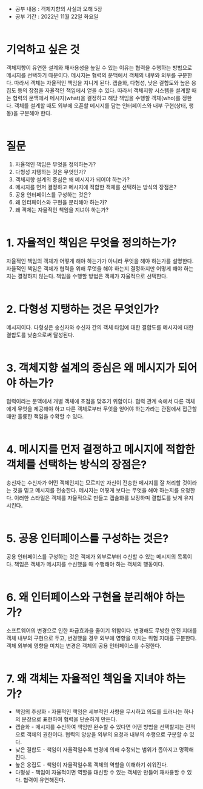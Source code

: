 -   공부 내용 : 객체지향의 사실과 오해 5장
-   공부 기간 : 2022년 11월 22일 화요일
<br><br>

# 기억하고 싶은 것

객체지향이 유연한 설계와 재사용성을 높일 수 있는 이유는 협력을 수행하는 방법으로 메시지를 선택하기 때문이다. 메시지는 협력의 문맥에서 객체의 내부와 외부를 구분한다. 따라서 객체는 자율적인 책임을 지니게 된다. 캡슐화, 다형성, 낮은 결합도와 높은 응집도 등의 장점을 자율적인 책임에서 얻을 수 있다. 따라서 객체지향 시스템을 설계할 때는 협력의 문맥에서 메시지(what)을 결정하고 해당 책임을 수행할 객체(who)를 정한다. 객체를 설계할 때도 외부에 오픈할 메시지를 담는 인터페이스와 내부 구현(상태, 행동)을 구분해야 한다.
<br><br>

# 질문

1. 자율적인 책임은 무엇을 정의하는가?
2. 다형성 지탱하는 것은 무엇인가? 
3. 객체지향 설계의 중심은 왜 메시지가 되어야 하는가?
4. 메시지를 먼저 결정하고 메시지에 적합한 객체를 선택하는 방식의 장점은?
5. 공용 인터페이스를 구성하는 것은? 
6. 왜 인터페이스와 구현을 분리해야 하는가? 
7. 왜 객체는 자율적인 책임을 지녀야 하는가?
<br><br>


# 1. 자율적인 책임은 무엇을 정의하는가?

자율적인 책임의 객체가 어떻게 해야 하는가가 아니라 무엇을 해야 하는가를 설명한다. 자율적인 책임은 객체가 협력을 위해 무엇을 해야 하는지 결정하지만 어떻게 해야 하는지는 결정하지 않는다. 책임을 수행할 방법은 객체가 자율적으로 선택한다.
<br><br>

# 2. 다형성 지탱하는 것은 무엇인가?

메시지이다. 다형성은 송신자와 수신자 간의 객체 타입에 대한 결합도를 메시지에 대한 결합도를 낮춤으로써 달성된다.
<br><br>

# 3. 객체지향 설계의 중심은 왜 메시지가 되어야 하는가?

협력이라는 문맥에서 개별 객체에 초점을 맞추기 위함이다. 협력 관계 속에서 다른 객체에게 무엇을 제공해야 하고 다른 객체로부터 무엇을 얻어야 하는가라는 관점에서 접근할 때만 훌륭한 책임을 수확할 수 있다. 
<br><br>

# 4. 메시지를 먼저 결정하고 메시지에 적합한 객체를 선택하는 방식의 장점은?

송신자는 수신자가 어떤 객체인지는 모르지만 자신이 전송한 메시지를 잘 처리할 것이라는 것을 믿고 메시지를 전송한다. 메시지는 어떻게 보다는 무엇을 해야 하는지를 요청한다. 이러한 스타일은 객체를 자율적으로 만들고 캡슐화를 보장하며 결합도를 낮게 유지시킨다. 
<br><br>

# 5. 공용 인터페이스를 구성하는 것은?

공용 인터페이스를 구성하는 것은 객체가 외부로부터 수신할 수 있는 메시지의 목록이다. 책임은 객체가 메시지를 수신했을 때 수행해야 하는 객체의 행동이다.
<br><br>
  
# 6. 왜 인터페이스와 구현을 분리해야 하는가?

소프트웨어의 변경으로 인한 파급효과을 줄이기 위함이다. 변경해도 무방한 안전 지대를 객체 내부의 구현으로 두고, 변경했을 경우 외부에 영향을 미치는 위험 지대를 구분한다. 객체 외부에 영향을 미치는 변경은 객체의 공용 인터페이스를 수정한다.
<br><br>

# 7. 왜 객체는 자율적인 책임을 지녀야 하는가?

- 책임의 추상화 - 자율적인 책임은 세부적인 사항을 무시하고 의도를 드러나는 하나의 문장으로 표현하여 협력을 단순하게 만든다. 
- 캡슐화 - 메시지를 수신하여 책임만 완수할 수 있다면 어떤 방법을 선택할지는 전적으로 객체의 권한이다. 협력의 양상을 외부의 요청과 내부의 수행으로 구분할 수 있다.
- 낮은 결합도 - 책임이 자율적일수록 변경에 의해 수정되는 범위가 좁아지고 명확해진다. 
- 높은 응집도 - 책임이 자율적일수록 객체의 역할을 이해하기 쉬워진다.
- 다형성 - 책임이 자율적이면 역할을 대신할 수 있는 객체만 만들어 재사용할 수 있다. 협력이 유연해진다.

